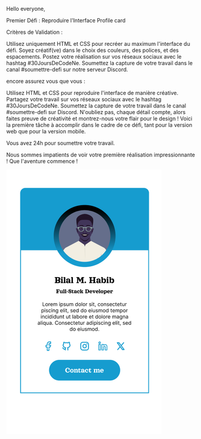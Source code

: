 Hello everyone, 

Premier Défi : Reproduire l'Interface Profile card


Critères de Validation :

Utilisez uniquement HTML et CSS pour recréer au maximum l'interface du défi.
Soyez créatif(ve) dans le choix des couleurs, des polices, et des espacements.
Postez votre réalisation sur vos réseaux sociaux avec le hashtag #30JoursDeCodeNe.
Soumettez la capture de votre travail dans le canal #soumettre-defi sur notre serveur Discord.



encore assurez vous que vous :

Utilisez HTML et CSS pour reproduire l'interface de manière créative.
Partagez votre travail sur vos réseaux sociaux avec le hashtag #30JoursDeCodeNe.
Soumettez la capture de votre travail dans le canal #soumettre-defi sur Discord.
N'oubliez pas, chaque détail compte, alors faites preuve de créativité et montrez-nous votre flair pour le design !
Voici la première tâche à accomplir dans le cadre de ce défi, tant pour la version web que pour la version mobile.

Vous avez 24h pour soumettre votre travail.


Nous sommes impatients de voir votre première réalisation impressionnante ! Que l'aventure commence !


![Interface](img/interface.png)